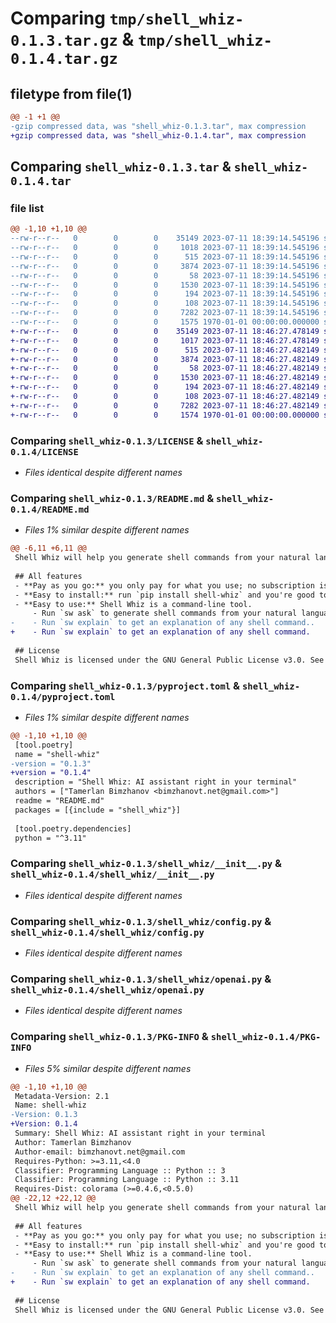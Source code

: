 # Comparing `tmp/shell_whiz-0.1.3.tar.gz` & `tmp/shell_whiz-0.1.4.tar.gz`

## filetype from file(1)

```diff
@@ -1 +1 @@
-gzip compressed data, was "shell_whiz-0.1.3.tar", max compression
+gzip compressed data, was "shell_whiz-0.1.4.tar", max compression
```

## Comparing `shell_whiz-0.1.3.tar` & `shell_whiz-0.1.4.tar`

### file list

```diff
@@ -1,10 +1,10 @@
--rw-r--r--   0        0        0    35149 2023-07-11 18:39:14.545196 shell_whiz-0.1.3/LICENSE
--rw-r--r--   0        0        0     1018 2023-07-11 18:39:14.545196 shell_whiz-0.1.3/README.md
--rw-r--r--   0        0        0      515 2023-07-11 18:39:14.545196 shell_whiz-0.1.3/pyproject.toml
--rw-r--r--   0        0        0     3874 2023-07-11 18:39:14.545196 shell_whiz-0.1.3/shell_whiz/__init__.py
--rw-r--r--   0        0        0       58 2023-07-11 18:39:14.545196 shell_whiz-0.1.3/shell_whiz/__main__.py
--rw-r--r--   0        0        0     1530 2023-07-11 18:39:14.545196 shell_whiz-0.1.3/shell_whiz/config.py
--rw-r--r--   0        0        0      194 2023-07-11 18:39:14.545196 shell_whiz-0.1.3/shell_whiz/constants.py
--rw-r--r--   0        0        0      108 2023-07-11 18:39:14.545196 shell_whiz-0.1.3/shell_whiz/exceptions.py
--rw-r--r--   0        0        0     7282 2023-07-11 18:39:14.545196 shell_whiz-0.1.3/shell_whiz/openai.py
--rw-r--r--   0        0        0     1575 1970-01-01 00:00:00.000000 shell_whiz-0.1.3/PKG-INFO
+-rw-r--r--   0        0        0    35149 2023-07-11 18:46:27.478149 shell_whiz-0.1.4/LICENSE
+-rw-r--r--   0        0        0     1017 2023-07-11 18:46:27.478149 shell_whiz-0.1.4/README.md
+-rw-r--r--   0        0        0      515 2023-07-11 18:46:27.482149 shell_whiz-0.1.4/pyproject.toml
+-rw-r--r--   0        0        0     3874 2023-07-11 18:46:27.482149 shell_whiz-0.1.4/shell_whiz/__init__.py
+-rw-r--r--   0        0        0       58 2023-07-11 18:46:27.482149 shell_whiz-0.1.4/shell_whiz/__main__.py
+-rw-r--r--   0        0        0     1530 2023-07-11 18:46:27.482149 shell_whiz-0.1.4/shell_whiz/config.py
+-rw-r--r--   0        0        0      194 2023-07-11 18:46:27.482149 shell_whiz-0.1.4/shell_whiz/constants.py
+-rw-r--r--   0        0        0      108 2023-07-11 18:46:27.482149 shell_whiz-0.1.4/shell_whiz/exceptions.py
+-rw-r--r--   0        0        0     7282 2023-07-11 18:46:27.482149 shell_whiz-0.1.4/shell_whiz/openai.py
+-rw-r--r--   0        0        0     1574 1970-01-01 00:00:00.000000 shell_whiz-0.1.4/PKG-INFO
```

### Comparing `shell_whiz-0.1.3/LICENSE` & `shell_whiz-0.1.4/LICENSE`

 * *Files identical despite different names*

### Comparing `shell_whiz-0.1.3/README.md` & `shell_whiz-0.1.4/README.md`

 * *Files 1% similar despite different names*

```diff
@@ -6,11 +6,11 @@
 Shell Whiz will help you generate shell commands from your natural language queries. It is powered by OpenAI's `gpt-3.5-turbo` and is free to use.
 
 ## All features
 - **Pay as you go:** you only pay for what you use; no subscription is required. Just receive an API key from https://platform.openai.com/account/api-keys.
 - **Easy to install:** run `pip install shell-whiz` and you're good to go.
 - **Easy to use:** Shell Whiz is a command-line tool.
     - Run `sw ask` to generate shell commands from your natural language queries.
-    - Run `sw explain` to get an explanation of any shell command..
+    - Run `sw explain` to get an explanation of any shell command.
 
 ## License
 Shell Whiz is licensed under the GNU General Public License v3.0. See [LICENSE](LICENSE) for more information.
```

### Comparing `shell_whiz-0.1.3/pyproject.toml` & `shell_whiz-0.1.4/pyproject.toml`

 * *Files 1% similar despite different names*

```diff
@@ -1,10 +1,10 @@
 [tool.poetry]
 name = "shell-whiz"
-version = "0.1.3"
+version = "0.1.4"
 description = "Shell Whiz: AI assistant right in your terminal"
 authors = ["Tamerlan Bimzhanov <bimzhanovt.net@gmail.com>"]
 readme = "README.md"
 packages = [{include = "shell_whiz"}]
 
 [tool.poetry.dependencies]
 python = "^3.11"
```

### Comparing `shell_whiz-0.1.3/shell_whiz/__init__.py` & `shell_whiz-0.1.4/shell_whiz/__init__.py`

 * *Files identical despite different names*

### Comparing `shell_whiz-0.1.3/shell_whiz/config.py` & `shell_whiz-0.1.4/shell_whiz/config.py`

 * *Files identical despite different names*

### Comparing `shell_whiz-0.1.3/shell_whiz/openai.py` & `shell_whiz-0.1.4/shell_whiz/openai.py`

 * *Files identical despite different names*

### Comparing `shell_whiz-0.1.3/PKG-INFO` & `shell_whiz-0.1.4/PKG-INFO`

 * *Files 5% similar despite different names*

```diff
@@ -1,10 +1,10 @@
 Metadata-Version: 2.1
 Name: shell-whiz
-Version: 0.1.3
+Version: 0.1.4
 Summary: Shell Whiz: AI assistant right in your terminal
 Author: Tamerlan Bimzhanov
 Author-email: bimzhanovt.net@gmail.com
 Requires-Python: >=3.11,<4.0
 Classifier: Programming Language :: Python :: 3
 Classifier: Programming Language :: Python :: 3.11
 Requires-Dist: colorama (>=0.4.6,<0.5.0)
@@ -22,12 +22,12 @@
 Shell Whiz will help you generate shell commands from your natural language queries. It is powered by OpenAI's `gpt-3.5-turbo` and is free to use.
 
 ## All features
 - **Pay as you go:** you only pay for what you use; no subscription is required. Just receive an API key from https://platform.openai.com/account/api-keys.
 - **Easy to install:** run `pip install shell-whiz` and you're good to go.
 - **Easy to use:** Shell Whiz is a command-line tool.
     - Run `sw ask` to generate shell commands from your natural language queries.
-    - Run `sw explain` to get an explanation of any shell command..
+    - Run `sw explain` to get an explanation of any shell command.
 
 ## License
 Shell Whiz is licensed under the GNU General Public License v3.0. See [LICENSE](LICENSE) for more information.
```

